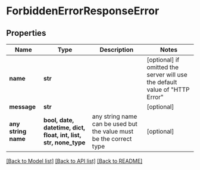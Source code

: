 # ForbiddenErrorResponseError


## Properties
Name | Type | Description | Notes
------------ | ------------- | ------------- | -------------
**name** | **str** |  | [optional]  if omitted the server will use the default value of "HTTP Error"
**message** | **str** |  | [optional] 
**any string name** | **bool, date, datetime, dict, float, int, list, str, none_type** | any string name can be used but the value must be the correct type | [optional]

[[Back to Model list]](../README.md#documentation-for-models) [[Back to API list]](../README.md#documentation-for-api-endpoints) [[Back to README]](../README.md)


